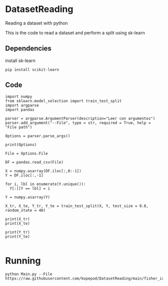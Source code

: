 # DatasetReading
Reading a dataset with python

This is the code to read a dataset and perform a split using sk-learn

## Dependencies

install sk-learn
```
pip install scikit-learn
```

## Code
```
import numpy
from sklearn.model_selection import train_test_split
import argparse
import pandas

parser = argparse.ArgumentParser(description="Leer con argumentos")
parser.add_argument("--File", type = str, required = True, help = "File path")

Options = parser.parse_args()

print(Options)

File = Options.File

DF = pandas.read_csv(File)

X = numpy.asarray(DF.iloc[:,0:-1])
Y = DF.iloc[:,-1]

for i, lbl in enumerate(Y.unique()):
  Y[:][Y == lbl] = i

Y = numpy.asarray(Y)

X_tr, X_te, Y_tr, Y_te = train_test_split(X, Y, test_size = 0.8, random_state = 40)

print(X_tr)
print(X_te)

print(Y_tr)
print(Y_te)


```
# Running
```
python Main.py --File https://raw.githubusercontent.com/kopepod/DatasetReading/main/fisher_iris.csv
```


